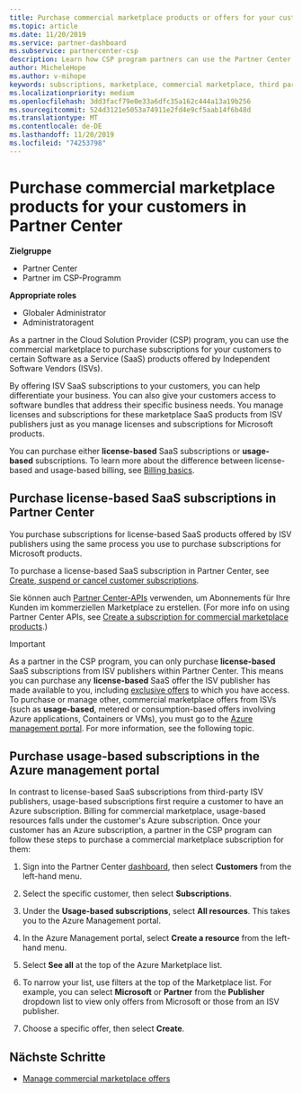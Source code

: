 ```yaml
---
title: Purchase commercial marketplace products or offers for your customers  | Partner Center
ms.topic: article
ms.date: 11/20/2019
ms.service: partner-dashboard
ms.subservice: partnercenter-csp
description: Learn how CSP program partners can use the Partner Center marketplace to make customer purchases of SaaS offers from Independent Software Vendors (ISVs).
author: MicheleHope
ms.author: v-mihope
keywords: subscriptions, marketplace, commercial marketplace, third party, ISV, SaaS offers, Cloud Solution Provider program, purchase an offer, purchase a subscription
ms.localizationpriority: medium
ms.openlocfilehash: 3dd3facf79e0e33a6dfc35a162c444a13a19b256
ms.sourcegitcommit: 524d3121e5053a74911e2fd4e9cf5aab14f6b48d
ms.translationtype: MT
ms.contentlocale: de-DE
ms.lasthandoff: 11/20/2019
ms.locfileid: "74253798"
---
```

# <a name="purchase-commercial-marketplace-products-for-your-customers-in-partner-center"></a>Purchase commercial marketplace products for your customers in Partner Center

**Zielgruppe**

- Partner Center
- Partner im CSP-Programm

**Appropriate roles**

- Globaler Administrator
- Administratoragent

As a partner in the Cloud Solution Provider (CSP) program, you can use the commercial marketplace to purchase subscriptions for your customers to certain Software as a Service (SaaS) products offered by Independent Software Vendors (ISVs). 

By offering ISV SaaS subscriptions to your customers, you can help differentiate your business. You can also give your customers access to software bundles that address their specific business needs. You manage licenses and subscriptions for these marketplace SaaS products from ISV publishers just as you manage licenses and subscriptions for Microsoft products.

You can purchase either **license-based** SaaS subscriptions or **usage-based** subscriptions. To learn more about the difference between license-based and usage-based billing, see [Billing basics](billing-basics.md).

## <a name="purchase-license-based-saas-subscriptions-in-partner-center"></a>Purchase license-based SaaS subscriptions in Partner Center

You purchase subscriptions for license-based SaaS products offered by ISV publishers using the same process you use to purchase subscriptions for Microsoft products.

To purchase a license-based SaaS subscription in Partner Center, see [Create, suspend or cancel customer subscriptions](create-a-new-subscription.md#create-a-new-subscription).

Sie können auch [Partner Center-APIs](https://docs.microsoft.com/partner-center/develop/) verwenden, um Abonnements für Ihre Kunden im kommerziellen Marketplace zu erstellen. (For more info on using Partner Center APIs, see [Create a subscription for commercial marketplace products](https://docs.microsoft.com/partner-center/develop/create-subscription-azure-marketplace-products).)

>[!IMPORTANT]
> As a partner in the CSP program, you can only purchase **license-based** SaaS subscriptions from ISV publishers within Partner Center. This means you can purchase any **license-based** SaaS offer the ISV publisher has made available to you, including [exclusive offers](csp-commercial-marketplace-discover.md#learn-about-marketplace-exclusive-offers) to which you have access. To purchase or manage other, commercial marketplace offers from ISVs (such as **usage-based**, metered or consumption-based offers involving Azure applications, Containers or VMs), you must go to the [Azure management portal](https://portal.azure.com/). For more information, see the following topic.

## <a name="purchase-usage-based-subscriptions-in-the-azure-management-portal"></a>Purchase usage-based subscriptions in the Azure management portal

In contrast to license-based SaaS subscriptions from third-party ISV publishers, usage-based subscriptions first require a customer to have an Azure subscription. Billing for commercial marketplace, usage-based resources falls under the customer's Azure subscription. Once your customer has an Azure subscription, a partner in the CSP program can follow these steps to purchase a commercial marketplace subscription for them:

1. Sign into the Partner Center [dashboard](https://partner.microsoft.com/dashboard), then select **Customers** from the left-hand menu.

2. Select the specific customer, then select **Subscriptions**.  

3. Under the **Usage-based subscriptions**, select **All resources**. This takes you to the Azure Management portal.

4. In the Azure Management portal, select **Create a resource** from the left-hand menu.

5. Select **See all** at the top of the Azure Marketplace list.

6. To narrow your list, use filters at the top of the Marketplace list. For example, you can select **Microsoft** or **Partner** from the **Publisher** dropdown list to view only offers from Microsoft or those from an ISV publisher.

7. Choose a specific offer, then select **Create**.

## <a name="next-steps"></a>Nächste Schritte

- [Manage commercial marketplace offers](csp-commercial-marketplace-purchase.md)